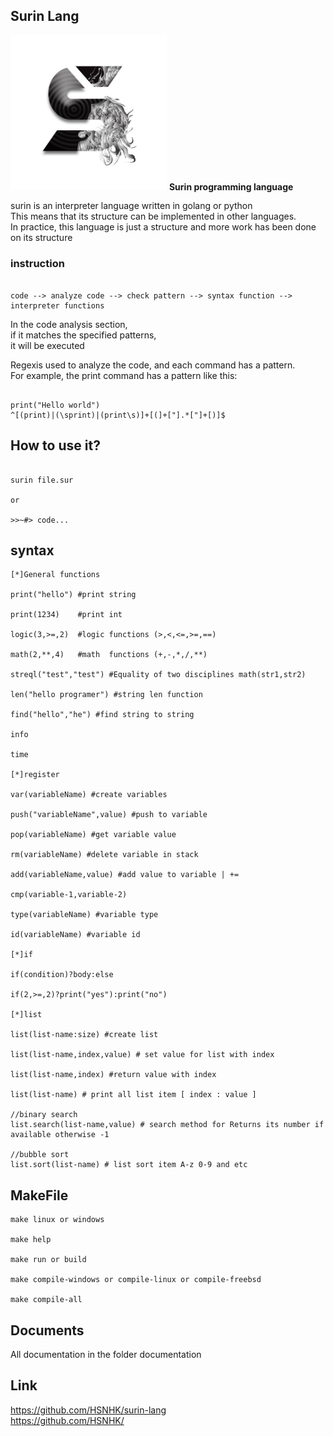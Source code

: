 ## Surin Lang

<img src="https://github.com/HSNHK/surin-lang/blob/master/resources/logo.png" width="250" >
<b>Surin programming language</b>

surin is an interpreter language written in golang or python
<br>
This means that its structure can be implemented in other languages.<br>
In practice, this language is just a structure and more work has been done on its structure
### instruction
```

code --> analyze code --> check pattern --> syntax function --> interpreter functions

```
In the code analysis section,<br>
if it matches the specified patterns,<br>
it will be executed<br>

Regexis used to analyze the code,
and each command has a pattern.<br>
For example, the print command has a pattern like this:
```

print("Hello world")
^[(print)|(\sprint)|(print\s)]+[(]+["].*["]+[)]$

```
## How to use it?

```

surin file.sur

or 

>>~#> code...

```
## syntax

```
[*]General functions

print("hello") #print string

print(1234)    #print int

logic(3,>=,2)  #logic functions (>,<,<=,>=,==)

math(2,**,4)   #math  functions (+,-,*,/,**)

streql("test","test") #Equality of two disciplines math(str1,str2)

len("hello programer") #string len function

find("hello","he") #find string to string

info 

time

[*]register

var(variableName) #create variables

push("variableName",value) #push to variable

pop(variableName) #get variable value

rm(variableName) #delete variable in stack

add(variableName,value) #add value to variable | +=

cmp(variable-1,variable-2)

type(variableName) #variable type

id(variableName) #variable id

[*]if

if(condition)?body:else

if(2,>=,2)?print("yes"):print("no")

[*]list

list(list-name:size) #create list

list(list-name,index,value) # set value for list with index

list(list-name,index) #return value with index

list(list-name) # print all list item [ index : value ]

//binary search
list.search(list-name,value) # search method for Returns its number if available otherwise -1

//bubble sort 
list.sort(list-name) # list sort item A-z 0-9 and etc
``` 
## MakeFile
```
make linux or windows

make help

make run or build

make compile-windows or compile-linux or compile-freebsd

make compile-all
```
## Documents

All documentation in the folder documentation

## Link
https://github.com/HSNHK/surin-lang
<br>
https://github.com/HSNHK/